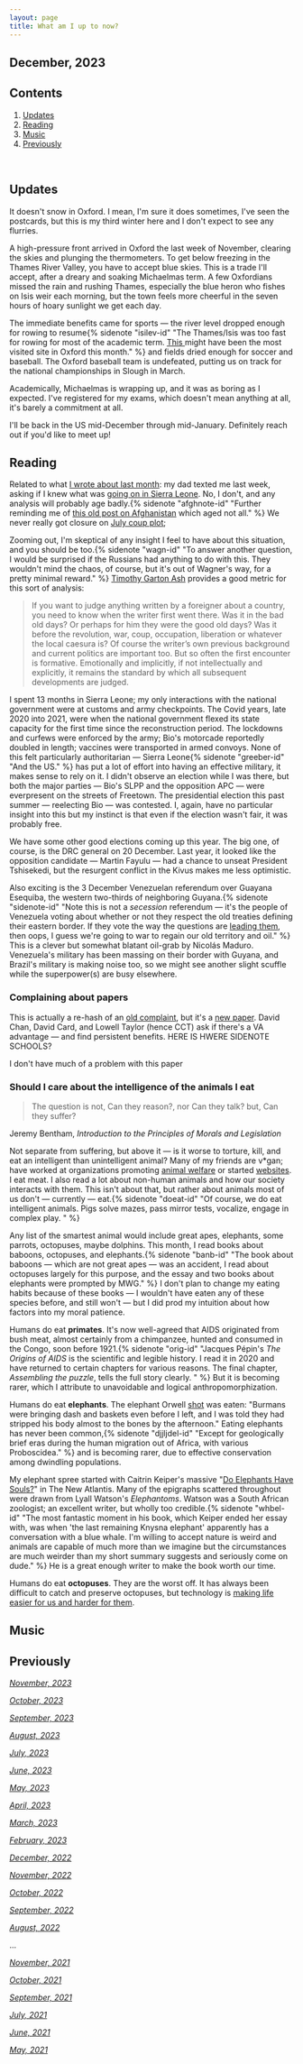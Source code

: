 ```yaml
---
layout: page
title: What am I up to now?
---
```


## December, 2023


## Contents
1. [Updates](#updates)
2. [Reading](#reading)
3. [Music](#music)
4. [Previously](#previously)

  <br>
  
  
## Updates 

It doesn't snow in Oxford. I mean, I'm sure it does sometimes, I've seen the postcards, but this is my third winter here and I don't expect to see any flurries. 

A high-pressure front arrived in Oxford the last week of November, clearing the skies and plunging the thermometers. To get below freezing in the Thames River Valley, you have to accept blue skies. This is a trade I'll accept, after a dreary and soaking Michaelmas term. A few Oxfordians missed the rain and rushing Thames, especially the blue heron who fishes on Isis weir each morning, but the town feels more cheerful in the seven hours of hoary sunlight we get each day. 

The immediate benefits came for sports — the river level dropped enough for rowing to resume{% sidenote "isilev-id" "The Thames/Isis was too fast for rowing for most of the academic term. [This ](https://eodg.atm.ox.ac.uk/user/dudhia/rowing/river.html) might have been the most visited site in Oxford this month." %} and fields dried enough for soccer and baseball. The Oxford baseball team is undefeated, putting us on track for the national championships in Slough in March. 

Academically, Michaelmas is wrapping up, and it was as boring as I expected. I've registered for my exams, which doesn't mean anything at all, it's barely a commitment at all. 

I'll be back in the US mid-December through mid-January. Definitely reach out if you'd like to meet up!

## Reading

Related to what [I wrote about last month](https://jablevine.com/older/november_2023#reading): my dad texted me last week, asking if I knew what was [going on in Sierra Leone](https://www.bbc.co.uk/news/world-africa-67558078). No, I don't, and any analysis will probably age badly.{% sidenote "afghnote-id" "Further reminding me of [this old post on Afghanistan](https://jablevine.com/older/september_2021) which aged not all." %} We never really got closure on [July coup plot](https://en.wikipedia.org/wiki/2023_Sierra_Leone_coup_plot);

Zooming out, I'm skeptical of any insight I feel to have about this situation, and you should be too.{% sidenote "wagn-id" "To answer another question, I would be surprised if the Russians had anything to do with this. They wouldn't mind the chaos, of course, but it's out of Wagner's way, for a pretty minimal reward." %} [Timothy Garton Ash](https://www.nybooks.com/articles/1997/08/14/the-curse-and-blessing-of-south-africa/) provides a good metric for this sort of analysis:

> If you want to judge anything written by a foreigner about a country, you need to know when the writer first went there. Was it in the bad old days? Or perhaps for him they were the good old days? Was it before the revolution, war, coup, occupation, liberation or whatever the local caesura is? Of course the writer’s own previous background and current politics are important too. But so often the first encounter is formative. Emotionally and implicitly, if not intellectually and explicitly, it remains the standard by which all subsequent developments are judged.

I spent 13 months in Sierra Leone; my only interactions with the national government were at customs and army checkpoints. The Covid years, late 2020 into 2021, were when the  national government flexed its state capacity for the first time since the reconstruction period. The lockdowns and curfews were enforced by the army; Bio's motorcade reportedly doubled in length; vaccines were transported in armed convoys. None of this felt particularly authoritarian — Sierra Leone{% sidenote "greeber-id" "And the US." %} has put a lot of effort into having an effective military, it makes sense to rely on it. I didn't observe an election while I was there, but both the major parties — Bio's SLPP and the opposition APC — were everpresent on the streets of Freetown. The presidential election this past summer — reelecting Bio — was contested. I, again, have no particular insight into this but my instinct is that even if the election wasn't fair, it was probably free. 

We have some other good elections coming up this year. The big one, of course, is the DRC general on 20 December. Last year, it looked like the opposition candidate — Martin Fayulu — had a chance to unseat President Tshisekedi, but the resurgent conflict in the Kivus makes me less optimistic. 

Also exciting is the 3 December Venezuelan referendum over Guayana Esequiba, the western two-thirds of neighboring Guyana.{% sidenote "sidenote-id" "Note this is not a *secession* referendum — it's the people of Venezuela voting about whether or not they respect the old treaties defining their eastern border. If they vote the way the questions are [leading them](https://en.wikipedia.org/wiki/2023_Venezuelan_referendum), then oops, I guess we're going to war to regain our old territory and oil." %} This is a clever but somewhat blatant oil-grab by Nicolás Maduro. Venezuela's military has been massing on their border with Guyana, and Brazil's military is making noise too, so we might see another slight scuffle while the superpower(s) are busy elsewhere.





### Complaining about papers

This is actually a re-hash of an [old complaint](https://jablevine.com/articles/23/ambulances-and-research), but it's a [new paper](https://web.stanford.edu/~chand04/papers/va_nonva_paper.pdf). David Chan, David Card, and Lowell Taylor (hence CCT) ask if there's a VA advantage — and find persistent benefits. HERE IS HWERE SIDENOTE SCHOOLS?

I don't have much of a problem with this paper





### Should I care about the intelligence of the animals I eat

> The question is not, Can they reason?, nor Can they talk? but, Can they suffer? 
> 
Jeremy Bentham, *Introduction to the Principles of Morals and Legislation*

Not separate from suffering, but above it — is it worse to torture, kill, and eat an intelligent than unintelligent animal? Many of my friends are v*gan; have worked at organizations promoting [animal welfare](https://animalcharityevaluators.org/) or started [websites](https://www.animalwelfarelibrary.org/). I eat meat. I also read a lot about non-human animals and how our society interacts with them. This isn't about that, but rather about animals most of us don't — currently — eat.{% sidenote "doeat-id" "Of course, we do eat intelligent animals. Pigs  solve mazes, pass mirror tests, vocalize, engage in complex play. " %}

Any list of the smartest animal would include great apes, elephants, some parrots, octopuses, maybe dolphins. This month, I read books about baboons, octopuses, and elephants.{% sidenote "banb-id" "The book about baboons — which are not great apes — was an accident, I read about octopuses largely for this purpose, and the essay and two books about elephants were prompted by MWG." %} I don't plan to change my eating habits because of these books — I wouldn't have eaten any of these species before, and still won't — but I did prod my intuition about how factors into my moral patience.

Humans do eat **primates**. It's now well-agreed that AIDS originated from bush meat, almost certainly from a chimpanzee, hunted and consumed in the Congo, soon before 1921.{% sidenote "orig-id" "Jacques Pépin's *The Origins of AIDS* is the scientific and legible history. I read it in 2020 and have returned to certain chapters for various reasons. The final chapter, *Assembling the puzzle*, tells the full story clearly. " %} But it is becoming rarer, which I attribute to unavoidable  and logical anthropomorphization. 

Humans do eat **elephants**. The elephant Orwell [shot](https://www.orwellfoundation.com/the-orwell-foundation/orwell/essays-and-other-works/shooting-an-elephant/) was eaten: "Burmans were bringing dash and baskets even before I left, and I was told they had stripped his body almost to the bones by the afternoon." Eating elephants has never been common,{% sidenote "djjljdel-id" "Except for geologically brief eras during the human migration out of Africa, with various Proboscidea." %} and is becoming rarer, due to effective conservation among dwindling populations. 

My elephant spree started with Caitrin Keiper's massive "[Do Elephants Have Souls?](https://www.thenewatlantis.com/publications/do-elephants-have-souls)" in The New Atlantis. Many of the epigraphs scattered throughout were drawn from Lyall Watson's *Elephantoms*. Watson was a South African zoologist; an excellent writer, but wholly too credible.{% sidenote "whbel-id" "The most fantastic moment in his book, which Keiper ended her essay with, was when 'the last remaining Knysna elephant' apparently has a conversation with a blue whale. I'm willing to accept nature is weird and animals are capable of much more than we imagine but the circumstances are much weirder than my short summary suggests and seriously come on dude." %} He is a great enough writer to make the book worth our time. 

Humans do eat **octopuses**. They are the worst off. It has always been difficult to catch and preserve octopuses, but technology is [making life easier for us and harder for them](https://www.bbc.co.uk/news/science-environment-64814781).











## Music







## Previously

*[November, 2023](https://jablevine.com/older/November_2023)*

*[October, 2023](https://jablevine.com/older/October_2023)*

*[September, 2023](https://jablevine.com/older/September_2023)*

*[August, 2023](https://jablevine.com/older/August_2023)*

*[July, 2023](https://jablevine.com/older/July_2023)*

*[June, 2023](https://jablevine.com/older/June_2023)*

*[May, 2023](https://jablevine.com/older/May_2023)*

*[April, 2023](https://jablevine.com/older/April_2023)*

*[March, 2023](https://jablevine.com/older/march_2023)*

*[February, 2023](https://jablevine.com/older/february_2023)*

*[December, 2022](https://jablevine.com/older/december_2022)*

*[November, 2022](https://jablevine.com/older/november_2022)*

*[October, 2022](https://jablevine.com/older/october_2022)*

*[September, 2022](https://jablevine.com/older/september_2022)*

*[August, 2022](https://jablevine.com/older/august_2022)*

...

*[November, 2021](https://jablevine.com/older/november_2021)*

*[October, 2021](https://jablevine.com/older/october_2021)*

*[September, 2021](https://jablevine.com/older/september_2021)*

*[July, 2021](https://jablevine.com/older/july_2021)*

*[June, 2021](https://jablevine.com/older/june_2021)*

*[May, 2021](https://jablevine.com/older/may_2021)*




